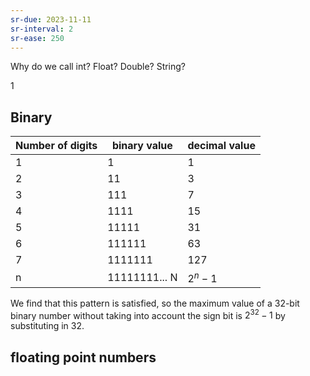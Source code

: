 ```yaml
---
sr-due: 2023-11-11
sr-interval: 2
sr-ease: 250
---
```

Why do we call int? Float? Double? String?

1
## Binary


|Number of digits|binary value|decimal value|
|---|---|---|
|1|1| 1|
|2|11| 3|
|3|111|7|
|4|1111|15|
|5|11111|31|
|6|111111|63|
|7|1111111|127|
|n|11111111... N| $2^n-1$ |

We find that this pattern is satisfied, so the maximum value of a 32-bit binary number without taking into account the sign bit is $2^{32}-1$ by substituting in 32.

## floating point numbers





